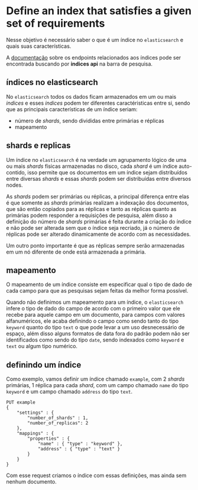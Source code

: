 # Define an index that satisfies a given set of requirements

Nesse objetivo é necessário saber o que é um índice no `elasticsearch` e quais suas características.

A [documentação][index-api] sobre os endpoints relacionados aos índices pode ser encontrada buscando por **indices api** na barra de pesquisa.

## índices no elasticsearch

No `elasticsearch` todos os dados ficam armazenados em um ou mais _indices_ e esses _indices_ podem ter diferentes caractéristicas entre si, sendo que as principais características de um índice seriam:

- número de _shards_, sendo divididas entre primárias e réplicas
- mapeamento

## shards e replicas

Um índice no `elasticsearch` é na verdade um agrupamento lógico de uma ou mais _shards_ físicas armazenadas no disco, cada _shard_ é um índice auto-contido, isso permite que os documentos em um índice sejam distribuídos entre diversas _shards_ e essas _shards_ podem ser distribuídas entre diversos nodes.

As _shards_  podem ser primárias ou réplicas, a principal diferença entre elas é que somente as _shards_ primárias realizam a indexação dos documentos, que são então copiados para as réplicas e tanto as réplicas quanto as primárias podem responder a requisições de pesquisa, além disso a definição do número de _shards_ primárias é feita durante a criação do índice e não pode ser alterada sem que o índice seja recriado, já o número de réplicas pode ser alterado dinamicamente de acordo com as necessidades.

Um outro ponto importante é que as réplicas sempre serão armazenadas em um nó diferente de onde está armazenada a primária.

## mapeamento

O mapeamento de um índice consiste em especificar qual o tipo de dado de cada campo para que as pesquisas sejam feitas da melhor forma possível.

Quando não definimos um mapeamento para um índice, o `elasticsearch` infere o tipo de dado do campo de acordo com o primeiro valor que ele recebe para aquele campo em um documento, para campos com valores alfanuméricos, ele acaba definindo o campo como sendo tanto do tipo `keyword` quanto do tipo `text` o que pode levar a um uso desnecessário de espaço, além disso alguns formatos de data fora do padrão podem não ser identificados como sendo do tipo `date`, sendo indexados como `keyword` e `text` ou algum tipo numérico.

## definindo um índice

Como exemplo, vamos definir um índice chamado `example`, com 2 _shards_  primárias, 1 réplica para cada _shard_, com um campo chamado `name` do tipo `keyword` e um campo chamado `address` do tipo `text`.

```
PUT example
{
    "settings" : {
        "number_of_shards" : 1,
        "number_of_replicas": 2
    },
    "mappings" : {
        "properties" : {
            "name" : { "type" : "keyword" },
            "address" : { "type" : "text" }
        }
    }
}
```

Com esse request criamos o índice com essas definições, mas ainda sem nenhum documento.

[index-api]: https://www.elastic.co/guide/en/elasticsearch/reference/7.2/indices.html